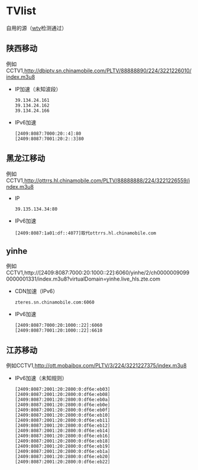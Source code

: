 # TVlist
自用的源（[wtv](https://github.com/biancangming/wtv)检测通过）

## 陕西移动
例如CCTV1,http://dbiptv.sn.chinamobile.com/PLTV/88888890/224/3221226010/index.m3u8
+ IP加速（未知波段）
  ```
  39.134.24.161
  39.134.24.162
  39.134.24.166
  ```
+ IPv6加速
  ```
  [2409:8087:7000:20::4]:80
  [2409:8087:7001:20:2::3]80
  ```
## 黑龙江移动
例如CCTV1,http://ottrrs.hl.chinamobile.com/PLTV/88888888/224/3221226559/index.m3u8
+ IP
  ```
  39.135.134.34:80
  ```
+ IPv6加速
  ```
  [2409:8087:1a01:df::4077]取代ottrrs.hl.chinamobile.com
  ```
## yinhe
例如CCTV1,http://[2409:8087:7000:20:1000::22]:6060/yinhe/2/ch00000090990000001331/index.m3u8?virtualDomain=yinhe.live_hls.zte.com
+ CDN加速（IPv6）
  ```
  zteres.sn.chinamobile.com:6060
  ```
+ IPv6加速
  ```
  [2409:8087:7000:20:1000::22]:6060
  [2409:8087:7001:20:1000::22]:6610
  ```

## 江苏移动
例如CCTV1,http://ott.mobaibox.com/PLTV/3/224/3221227375/index.m3u8
+ IPv6加速（未知规则）
  ```
  [2409:8087:2001:20:2800:0:df6e:eb03]
  [2409:8087:2001:20:2800:0:df6e:eb08]
  [2409:8087:2001:20:2800:0:df6e:eb0a]
  [2409:8087:2001:20:2800:0:df6e:eb0e]
  [2409:8087:2001:20:2800:0:df6e:eb0f]
  [2409:8087:2001:20:2800:0:df6e:eb10]
  [2409:8087:2001:20:2800:0:df6e:eb11]
  [2409:8087:2001:20:2800:0:df6e:eb12]
  [2409:8087:2001:20:2800:0:df6e:eb14]
  [2409:8087:2001:20:2800:0:df6e:eb16]
  [2409:8087:2001:20:2800:0:df6e:eb18]
  [2409:8087:2001:20:2800:0:df6e:eb19]
  [2409:8087:2001:20:2800:0:df6e:eb1a]
  [2409:8087:2001:20:2800:0:df6e:eb20]
  [2409:8087:2001:20:2800:0:df6e:eb22]
  ```
